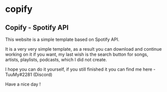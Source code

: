 # copify
## Copify - Spotify API

This website is a simple template based on Spotify API.

It is a very very simple template, as a result you can download and continue working on it if you want, my last wish is the search button for songs, artists, playlists, podcasts, which I did not create.

I hope you can do it yourself, if you still finished it you can find me here - TuuMy#2281 (Discord)

Have a nice day !
